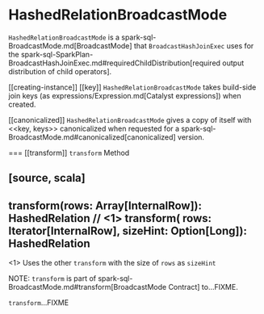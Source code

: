 # HashedRelationBroadcastMode

`HashedRelationBroadcastMode` is a spark-sql-BroadcastMode.md[BroadcastMode] that `BroadcastHashJoinExec` uses for the spark-sql-SparkPlan-BroadcastHashJoinExec.md#requiredChildDistribution[required output distribution of child operators].

[[creating-instance]]
[[key]]
`HashedRelationBroadcastMode` takes build-side join keys (as expressions/Expression.md[Catalyst expressions]) when created.

[[canonicalized]]
`HashedRelationBroadcastMode` gives a copy of itself with <<key, keys>> canonicalized when requested for a spark-sql-BroadcastMode.md#canonicalized[canonicalized] version.

=== [[transform]] `transform` Method

[source, scala]
----
transform(rows: Array[InternalRow]): HashedRelation // <1>
transform(
  rows: Iterator[InternalRow],
  sizeHint: Option[Long]): HashedRelation
----
<1> Uses the other `transform` with the size of `rows` as `sizeHint`

NOTE: `transform` is part of spark-sql-BroadcastMode.md#transform[BroadcastMode Contract] to...FIXME.

`transform`...FIXME

